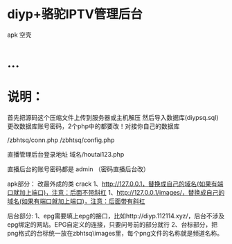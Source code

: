 # diyp+骆驼IPTV管理后台


 apk 空壳

# ...

# 说明：
首先把源码这个压缩文件上传到服务器或主机解压
然后导入数据库(diypsq.sql)
更改数据库账号密码，2个php中的都要改！对接你自己的数据库

/zbhtsq/conn.php
/zbhtsq/config.php

直播管理后台登录地址     域名/houtai123.php

直播后台的账号密码都是   admin  （密码直播后台改）


apk部分：
改最外成的类 crack
1、http://127.0.0.1，替换成自己的域名(如果有端口就加上端口)，注意：后面不带斜杠
1、http://127.0.0.1/images/，替换成自己的域名(如果有端口就加上端口)，注意：后面带有斜杠


后台部分:
1、epg需要填上epg的接口，比如http://diyp.112114.xyz/，后台不涉及epg绑定的网站。EPG自定义的连接，只要问号前的部分就行
2、台标部分，把png格式的台标统一放在zbhtsq\images里，每个png文件的名称就是频道名称。

